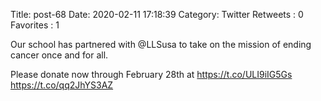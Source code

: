 Title: post-68
Date: 2020-02-11 17:18:39
Category: Twitter
Retweets : 0
Favorites : 1

Our school has partnered with 
@LLSusa to take on the mission of ending cancer once and for all. 

Please donate now through February 28th at 
https://t.co/ULI9iIG5Gs https://t.co/qq2JhYS3AZ